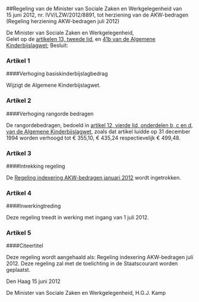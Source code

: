 <meta http-equiv='Content-Type' content='text/html; charset=utf-8' />

##Regeling van de Minister van Sociale Zaken en Werkgelegenheid van 15 juni 2012, nr. IVV/LZW/2012/8891, tot herziening van de AKW-bedragen (Regeling herziening AKW-bedragen juli 2012)

De Minister van Sociale Zaken en Werkgelegenheid,  
Gelet op de [artikelen 13, tweede lid](../../../../../../../wet/algemene/kinderbijslagwet/BWBR0002368/README.md), en [41b van de Algemene Kinderbijslagwet](../../../../../../../wet/algemene/kinderbijslagwet/BWBR0002368/README.md);
Besluit:    

### Artikel  1  

####Verhoging basiskinderbijslagbedrag

Wijzigt de Algemene Kinderbijslagwet. 

### Artikel  2  

####Verhoging rangorde bedragen

De rangordebedragen, bedoeld in [artikel 12, vierde lid, onderdelen b, c en d, van de Algemene Kinderbijslagwet](../../../../../../../wet/algemene/kinderbijslagwet/BWBR0002368/README.md), zoals dat artikel luidde op 31 december 1994 worden verhoogd tot € 355,10, € 435,24 respectievelijk € 499,48. 

### Artikel  3  

####Intrekking regeling

De [Regeling indexering AKW-bedragen januari 2012](../../../../../../../ministeriele-regeling/regeling/indexering/akw-bedragen/januari/2012/BWBR0030872/README.md) wordt ingetrokken. 

### Artikel  4  

####Inwerkingtreding

Deze regeling treedt in werking met ingang van 1 juli 2012. 

### Artikel  5  

####Citeertitel

Deze regeling wordt aangehaald als: Regeling indexering AKW-bedragen juli 2012. 
Deze regeling zal met de toelichting in de Staatscourant worden geplaatst.   

Den Haag 
15 juni 2012   

De 
Minister van Sociale Zaken en Werkgelegenheid, 
H.G.J. Kamp     
